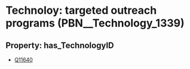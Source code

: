 # Technoloy: __targeted outreach programs__ (PBN__Technology_1339)

## Property: has_TechnologyID

* [Q11640](Q11640)

